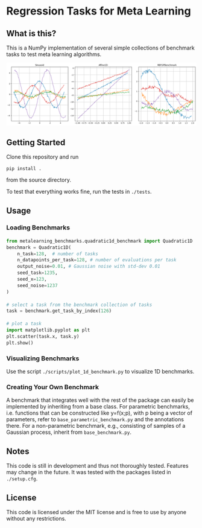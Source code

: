 # Regression Tasks for Meta Learning

## What is this?
This is a NumPy implementation of several simple collections of benchmark tasks to test meta learning algorithms.

![](./plots/bm.png)

## Getting Started
Clone this repository and run
```
pip install . 
```
from the source directory.

To test that everything works fine, run the tests in ```./tests```.

## Usage
### Loading Benchmarks
```Python
from metalearning_benchmarks.quadratic1d_benchmark import Quadratic1D
benchmark = Quadratic1D(
    n_task=128,  # number of tasks
    n_datapoints_per_task=128, # number of evaluations per task
    output_noise=0.01, # Gaussian noise with std-dev 0.01
    seed_task=1235, 
    seed_x=123, 
    seed_noise=1237
)

# select a task from the benchmark collection of tasks
task = benchmark.get_task_by_index(126)

# plot a task 
import matplotlib.pyplot as plt
plt.scatter(task.x, task.y)
plt.show()
```

### Visualizing Benchmarks
Use the script ```./scripts/plot_1d_benchmark.py``` to visualize 1D benchmarks.

### Creating Your Own Benchmark
A benchmark that integrates well with the rest of the package can easily be implemented by inheriting from a base class. For parametric benchmarks, i.e. functions that can be constructed like y=f(x;p), with p being a vector of parameters, refer to ```base_parametric_benchmark.py``` and the annotations there. 
For a non-parametric benchmark, e.g., consisting of samples of a Gaussian process, inherit from ```base_benchmark.py```. 

## Notes
This code is still in development and thus not thoroughly tested. Features may change in the future. It was tested with the packages listed in ```./setup.cfg```.

## License
This code is licensed under the MIT license and is free to use by anyone without any restrictions.

